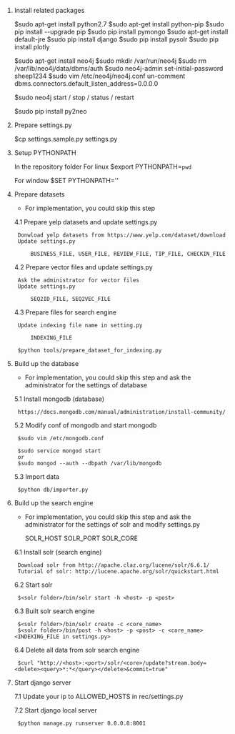 
1. Install related packages

    $sudo apt-get install python2.7
    $sudo apt-get install python-pip
    $sudo pip install --upgrade pip
    $sudo pip install pymongo
    $sudo apt-get install default-jre
    $sudo pip install django
    $sudo pip install pysolr
    $sudo pip install plotly

    $sudo apt-get install neo4j
    $sudo mkdir /var/run/neo4j
    $sudo rm /var/lib/neo4j/data/dbms/auth
    $sudo neo4j-admin set-initial-password sheep1234
    $sudo vim /etc/neo4j/neo4j.conf
    un-comment dbms.connectors.default_listen_address=0.0.0.0

    $sudo neo4j start / stop / status / restart

    $sudo pip install py2neo


2. Prepare settings.py

    $cp settings.sample.py settings.py


3. Setup PYTHONPATH

    In the repository folder
    For linux
    $export PYTHONPATH=`pwd`

    For window
    $SET PYTHONPATH='<repository folder>'


4. Prepare datasets

    * For implementation, you could skip this step

    4.1 Prepare yelp datasets and update settings.py

        Donwload yelp datasets from https://www.yelp.com/dataset/download
        Update settings.py
        
            BUSINESS_FILE, USER_FILE, REVIEW_FILE, TIP_FILE, CHECKIN_FILE

    4.2 Prepare vector files and update settings.py

        Ask the administrator for vector files
        Update settings.py

            SEQ2ID_FILE, SEQ2VEC_FILE

    4.3 Prepare files for search engine

        Update indexing file name in setting.py

            INDEXING_FILE

        $python tools/prepare_dataset_for_indexing.py



5. Build up the database

    * For implementation, you could skip this step and
      ask the administrator for the settings of database

    5.1 Install mongodb (database)

        https://docs.mongodb.com/manual/administration/install-community/

    5.2 Modify conf of mongodb and start mongodb

        $sudo vim /etc/mongodb.conf

        $sudo service mongod start
        or
        $sudo mongod --auth --dbpath /var/lib/mongodb

    5.3 Import data

        $python db/importer.py


6. Build up the search engine

    * For implementation, you could skip this step and
      ask the administrator for the settings of solr and modify settings.py

        SOLR_HOST
        SOLR_PORT
        SOLR_CORE

    6.1 Install solr (search engine)

        Download solr from http://apache.claz.org/lucene/solr/6.6.1/
        Tutorial of solr: http://lucene.apache.org/solr/quickstart.html

    6.2 Start solr

        $<solr folder>/bin/solr start -h <host> -p <post>

    6.3 Built solr search engine

        $<solr folder>/bin/solr create -c <core_name>
        $<solr folder>/bin/post -h <host> -p <post> -c <core_name> <INDEXING_FILE in settings.py>

    6.4 Delete all data from solr search engine

        $curl "http://<host>:<port>/solr/<core>/update?stream.body=<delete><query>*:*</query></delete>&commit=true"


7. Start django server

    7.1 Update your ip to ALLOWED_HOSTS in rec/settings.py

    7.2 Start django local server

        $python manage.py runserver 0.0.0.0:8001
